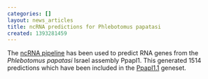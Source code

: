 ```yaml
---
categories: []
layout: news_articles
title: ncRNA predictions for Phlebotomus papatasi
created: 1393281459
---
```

The <a href="/info/genome/genebuild/ncrna.html">ncRNA pipeline</a> has been used to predict RNA genes from the <em>Phlebotomus papatasi</em> Israel assembly PpapI1. This generated 1514 predictions which have been included in the <a href="/organisms/phlebotomus-papatasi/israel/PpapI1.1">PpapI1.1</a> geneset.
